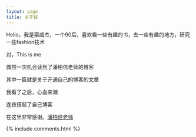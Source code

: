 ```yaml
---
layout: page
title: 关于我 
---
```


Hello，我是栾威杰，一个90后，喜欢看一些有趣的书，去一些有趣的地方，研究一些fashion技术
<p>对，This is me</p>
<p>偶然一次机会读到了潘柏信老师的博客</p>
<p>其中一篇就是关于开通自己的博客的文章</p>
<p>我看了之后，心血来潮</p>
<p>连夜搭起了自己博客</p>
<p>在这里非常感谢。<a target="_blank" href='http://baixin.io'>潘柏信老师</a> </p>




{% include comments.html %}




